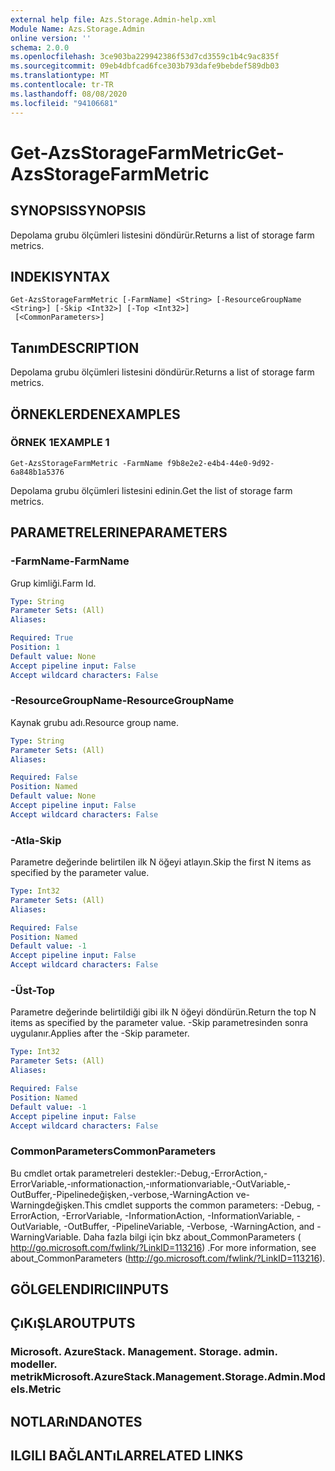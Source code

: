 ```yaml
---
external help file: Azs.Storage.Admin-help.xml
Module Name: Azs.Storage.Admin
online version: ''
schema: 2.0.0
ms.openlocfilehash: 3ce903ba229942386f53d7cd3559c1b4c9ac835f
ms.sourcegitcommit: 09eb4dbfcad6fce303b793dafe9bebdef589db03
ms.translationtype: MT
ms.contentlocale: tr-TR
ms.lasthandoff: 08/08/2020
ms.locfileid: "94106681"
---
```

# <span data-ttu-id="4e2b2-101">Get-AzsStorageFarmMetric</span><span class="sxs-lookup"><span data-stu-id="4e2b2-101">Get-AzsStorageFarmMetric</span></span>

## <span data-ttu-id="4e2b2-102">SYNOPSIS</span><span class="sxs-lookup"><span data-stu-id="4e2b2-102">SYNOPSIS</span></span>
<span data-ttu-id="4e2b2-103">Depolama grubu ölçümleri listesini döndürür.</span><span class="sxs-lookup"><span data-stu-id="4e2b2-103">Returns a list of storage farm metrics.</span></span>

## <span data-ttu-id="4e2b2-104">INDEKI</span><span class="sxs-lookup"><span data-stu-id="4e2b2-104">SYNTAX</span></span>

```
Get-AzsStorageFarmMetric [-FarmName] <String> [-ResourceGroupName <String>] [-Skip <Int32>] [-Top <Int32>]
 [<CommonParameters>]
```

## <span data-ttu-id="4e2b2-105">Tanım</span><span class="sxs-lookup"><span data-stu-id="4e2b2-105">DESCRIPTION</span></span>
<span data-ttu-id="4e2b2-106">Depolama grubu ölçümleri listesini döndürür.</span><span class="sxs-lookup"><span data-stu-id="4e2b2-106">Returns a list of storage farm metrics.</span></span>

## <span data-ttu-id="4e2b2-107">ÖRNEKLERDEN</span><span class="sxs-lookup"><span data-stu-id="4e2b2-107">EXAMPLES</span></span>

### <span data-ttu-id="4e2b2-108">ÖRNEK 1</span><span class="sxs-lookup"><span data-stu-id="4e2b2-108">EXAMPLE 1</span></span>
```
Get-AzsStorageFarmMetric -FarmName f9b8e2e2-e4b4-44e0-9d92-6a848b1a5376
```

<span data-ttu-id="4e2b2-109">Depolama grubu ölçümleri listesini edinin.</span><span class="sxs-lookup"><span data-stu-id="4e2b2-109">Get the list of storage farm metrics.</span></span>

## <span data-ttu-id="4e2b2-110">PARAMETRELERINE</span><span class="sxs-lookup"><span data-stu-id="4e2b2-110">PARAMETERS</span></span>

### <span data-ttu-id="4e2b2-111">-FarmName</span><span class="sxs-lookup"><span data-stu-id="4e2b2-111">-FarmName</span></span>
<span data-ttu-id="4e2b2-112">Grup kimliği.</span><span class="sxs-lookup"><span data-stu-id="4e2b2-112">Farm Id.</span></span>

```yaml
Type: String
Parameter Sets: (All)
Aliases:

Required: True
Position: 1
Default value: None
Accept pipeline input: False
Accept wildcard characters: False
```

### <span data-ttu-id="4e2b2-113">-ResourceGroupName</span><span class="sxs-lookup"><span data-stu-id="4e2b2-113">-ResourceGroupName</span></span>
<span data-ttu-id="4e2b2-114">Kaynak grubu adı.</span><span class="sxs-lookup"><span data-stu-id="4e2b2-114">Resource group name.</span></span>

```yaml
Type: String
Parameter Sets: (All)
Aliases:

Required: False
Position: Named
Default value: None
Accept pipeline input: False
Accept wildcard characters: False
```

### <span data-ttu-id="4e2b2-115">-Atla</span><span class="sxs-lookup"><span data-stu-id="4e2b2-115">-Skip</span></span>
<span data-ttu-id="4e2b2-116">Parametre değerinde belirtilen ilk N öğeyi atlayın.</span><span class="sxs-lookup"><span data-stu-id="4e2b2-116">Skip the first N items as specified by the parameter value.</span></span>

```yaml
Type: Int32
Parameter Sets: (All)
Aliases:

Required: False
Position: Named
Default value: -1
Accept pipeline input: False
Accept wildcard characters: False
```

### <span data-ttu-id="4e2b2-117">-Üst</span><span class="sxs-lookup"><span data-stu-id="4e2b2-117">-Top</span></span>
<span data-ttu-id="4e2b2-118">Parametre değerinde belirtildiği gibi ilk N öğeyi döndürün.</span><span class="sxs-lookup"><span data-stu-id="4e2b2-118">Return the top N items as specified by the parameter value.</span></span>
<span data-ttu-id="4e2b2-119">-Skip parametresinden sonra uygulanır.</span><span class="sxs-lookup"><span data-stu-id="4e2b2-119">Applies after the -Skip parameter.</span></span>

```yaml
Type: Int32
Parameter Sets: (All)
Aliases:

Required: False
Position: Named
Default value: -1
Accept pipeline input: False
Accept wildcard characters: False
```

### <span data-ttu-id="4e2b2-120">CommonParameters</span><span class="sxs-lookup"><span data-stu-id="4e2b2-120">CommonParameters</span></span>
<span data-ttu-id="4e2b2-121">Bu cmdlet ortak parametreleri destekler:-Debug,-ErrorAction,-ErrorVariable,-ınformationaction,-ınformationvariable,-OutVariable,-OutBuffer,-Pipelinedeğişken,-verbose,-WarningAction ve-Warningdeğişken.</span><span class="sxs-lookup"><span data-stu-id="4e2b2-121">This cmdlet supports the common parameters: -Debug, -ErrorAction, -ErrorVariable, -InformationAction, -InformationVariable, -OutVariable, -OutBuffer, -PipelineVariable, -Verbose, -WarningAction, and -WarningVariable.</span></span> <span data-ttu-id="4e2b2-122">Daha fazla bilgi için bkz about_CommonParameters ( http://go.microsoft.com/fwlink/?LinkID=113216) .</span><span class="sxs-lookup"><span data-stu-id="4e2b2-122">For more information, see about_CommonParameters (http://go.microsoft.com/fwlink/?LinkID=113216).</span></span>

## <span data-ttu-id="4e2b2-123">GÖLGELENDIRICI</span><span class="sxs-lookup"><span data-stu-id="4e2b2-123">INPUTS</span></span>

## <span data-ttu-id="4e2b2-124">ÇıKıŞLAR</span><span class="sxs-lookup"><span data-stu-id="4e2b2-124">OUTPUTS</span></span>

### <span data-ttu-id="4e2b2-125">Microsoft. AzureStack. Management. Storage. admin. modeller. metrik</span><span class="sxs-lookup"><span data-stu-id="4e2b2-125">Microsoft.AzureStack.Management.Storage.Admin.Models.Metric</span></span>

## <span data-ttu-id="4e2b2-126">NOTLARıNDA</span><span class="sxs-lookup"><span data-stu-id="4e2b2-126">NOTES</span></span>

## <span data-ttu-id="4e2b2-127">ILGILI BAĞLANTıLAR</span><span class="sxs-lookup"><span data-stu-id="4e2b2-127">RELATED LINKS</span></span>
